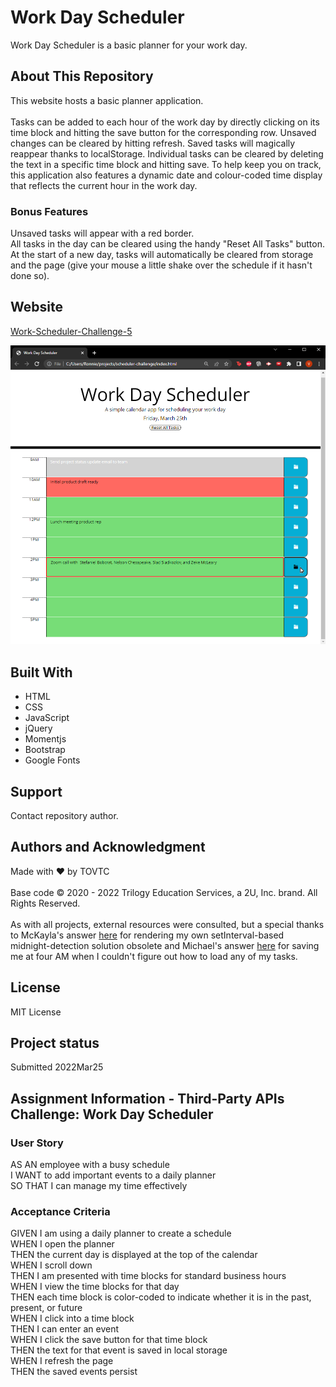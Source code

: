 # Work Day Scheduler
Work Day Scheduler is a basic planner for your work day.
## About This Repository
This website hosts a basic planner application.</br></br>
Tasks can be added to each hour of the work day by directly clicking on its time block and hitting the save button for the corresponding row. Unsaved changes can be cleared by hitting refresh. Saved tasks will magically reappear thanks to localStorage. Individual tasks can be cleared by deleting the text in a specific time block and hitting save. To help keep you on track, this application also features a dynamic date and colour-coded time display that reflects the current hour in the work day.

### Bonus Features
Unsaved tasks will appear with a red border.</br>
All tasks in the day can be cleared using the handy "Reset All Tasks" button.</br>
At the start of a new day, tasks will automatically be cleared from storage and the page (give your mouse a little shake over the schedule if it hasn't done so).

## Website
[Work-Scheduler-Challenge-5](https://tovtc.github.io/scheduler-scscbc-challenge/)

![Work Day Scheduler](./scheduler.png?raw=true "Work Day Scheduler")

## Built With
* HTML
* CSS
* JavaScript
* jQuery
* Momentjs
* Bootstrap
* Google Fonts

## Support
Contact repository author.

## Authors and Acknowledgment
Made with ❤️ by TOVTC </br></br>
Base code © 2020 - 2022 Trilogy Education Services, a 2U, Inc. brand. All Rights Reserved.</br></br>
As with all projects, external resources were consulted, but a special thanks to McKayla's answer [here](https://stackoverflow.com/questions/26387052/best-way-to-detect-midnight-and-reset-data) for rendering my own setInterval-based midnight-detection solution obsolete and Michael's answer [here](https://stackoverflow.com/questions/6268679/best-way-to-get-the-key-of-a-key-value-javascript-object) for saving me at four AM when I couldn't figure out how to load any of my tasks.

## License
MIT License

## Project status
Submitted 2022Mar25</br>

## Assignment Information - Third-Party APIs Challenge: Work Day Scheduler
### User Story
AS AN employee with a busy schedule</br>
I WANT to add important events to a daily planner</br>
SO THAT I can manage my time effectively</br>

### Acceptance Criteria
GIVEN I am using a daily planner to create a schedule</br>
WHEN I open the planner</br>
THEN the current day is displayed at the top of the calendar</br>
WHEN I scroll down</br>
THEN I am presented with time blocks for standard business hours</br>
WHEN I view the time blocks for that day</br>
THEN each time block is color-coded to indicate whether it is in the past, present, or future</br>
WHEN I click into a time block</br>
THEN I can enter an event</br>
WHEN I click the save button for that time block</br>
THEN the text for that event is saved in local storage</br>
WHEN I refresh the page</br>
THEN the saved events persist</br>